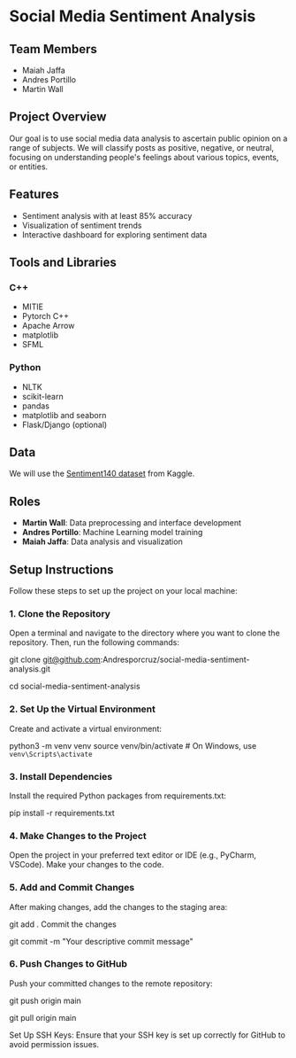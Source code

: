# Social Media Sentiment Analysis

## Team Members
- Maiah Jaffa
- Andres Portillo
- Martin Wall

## Project Overview
Our goal is to use social media data analysis to ascertain public opinion on a range of subjects. We will classify posts as positive, negative, or neutral, focusing on understanding people's feelings about various topics, events, or entities.

## Features
- Sentiment analysis with at least 85% accuracy
- Visualization of sentiment trends
- Interactive dashboard for exploring sentiment data

## Tools and Libraries
### C++
- MITIE
- Pytorch C++
- Apache Arrow
- matplotlib
- SFML

### Python
- NLTK
- scikit-learn
- pandas
- matplotlib and seaborn
- Flask/Django (optional)

## Data
We will use the [Sentiment140 dataset](https://www.kaggle.com/datasets/krishbaisoya/tweets-sentiment-analysis) from Kaggle.

## Roles
- **Martin Wall**: Data preprocessing and interface development
- **Andres Portillo**: Machine Learning model training
- **Maiah Jaffa**: Data analysis and visualization


## Setup Instructions

Follow these steps to set up the project on your local machine:

### 1. Clone the Repository

Open a terminal and navigate to the directory where you want to clone the repository. Then, run the following commands:

git clone git@github.com:Andresporcruz/social-media-sentiment-analysis.git

cd social-media-sentiment-analysis

### 2. Set Up the Virtual Environment
Create and activate a virtual environment:

python3 -m venv venv
source venv/bin/activate  # On Windows, use `venv\Scripts\activate`

### 3. Install Dependencies
Install the required Python packages from requirements.txt:

pip install -r requirements.txt

### 4. Make Changes to the Project
Open the project in your preferred text editor or IDE (e.g., PyCharm, VSCode). Make your changes to the code.

### 5. Add and Commit Changes
After making changes, add the changes to the staging area:

git add .
Commit the changes 

git commit -m "Your descriptive commit message"

### 6. Push Changes to GitHub
Push your committed changes to the remote repository:

git push origin main

git pull origin main

Set Up SSH Keys: Ensure that your SSH key is set up correctly for GitHub to avoid permission issues.
